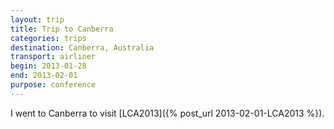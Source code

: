 ```yaml
---
layout: trip
title: Trip to Canberra
categories: trips
destination: Canberra, Australia
transport: airliner
begin: 2013-01-28
end: 2013-02-01
purpose: conference
---
```


I went to Canberra to visit [LCA2013]({% post_url 2013-02-01-LCA2013 %}).
